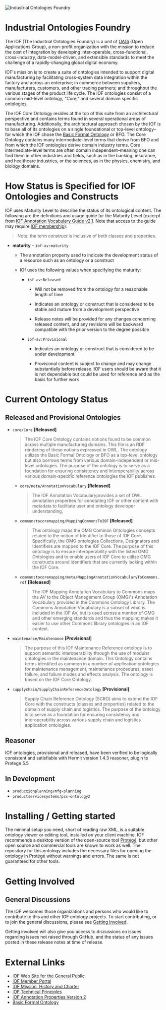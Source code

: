 ![Industrial Ontologies Foundry](https://i0.wp.com/industrialontologies.org/wp-content/uploads/2020/01/cropped-IOF-LOGO-2-4.png)

# Industrial Ontologies Foundry

The IOF (The Industrial Ontologies Foundry) is a unit of [OAGi](https://OAGi.org) (Open Applications Group), a non-profit organization with the mission to reduce the cost of integration by developing inter-operable, cross-functional, cross-industry, data-model-driven, and extensible standards to meet the challenge of a rapidly-changing global digital economy. 

IOF's mission is to create a suite of ontologies intended to support digital manufacturing by facilitating cross-system data integration within the factory and across an enterprise; in commerce between suppliers, manufacturers, customers, and other trading partners; and throughout the various stages of the product life cycle. The IOF ontologies consist of a common mid-level ontology, "Core," and several domain specific ontologies.

The IOF Core Ontology resides at  the top of this suite from an architectural perspective and contains terms found in several operational areas of manufacturing. Additionally, the architectural approach chosen by the IOF is to base all of its ontologies on a single foundational or top-level ontology–for which the IOF chose the [Basic Formal Ontology](https://basic-formal-ontology.org/bfo-2020.html) or BFO. The Core Ontology contains many intermediate-level terms that derive from BFO and from which the IOF ontologies derive domain industry terms. Core intermediate-level terms are often domain independent–meaning one can find them in other industries and fields, such as in the banking, insurance, and healthcare industries, or the sciences, as in the physics, chemistry, and biology domains. 

# How Status is Specified for IOF Ontologies and Constructs

IOF uses Maturity Level to describe the status of its ontological content. The following are the definitions and usage guide for the Maturity Level (excerpt from [IOF Annotation Vocabulary Guide v2.1](https://oagiscore.atlassian.net/wiki/spaces/IOF/pages/4532142081/IOF+Annotation+Property+Guide+V2.1#Maturity). Note that access to the guide may require [IOF membership](https://industrialontologies.org/participation-request/)):
 
> Note: the term _construct_ is inclusive of both classes and properties. 

* **maturity** – `iof-av:maturity`
 
  * The annotation property used to indicate the development status of a resource such as an ontology or a construct

  * IOf uses the following values when specifying the maturity:

      * `iof-av:Released`

        * Will not be removed from the ontology for a reasonable length of time

        * Indicates an ontology or construct that is considered to be stable and mature from a development perspective

        * Release notes will be provided for any changes concerning released content, and any revisions will be backward compatible with the prior version to the degree possible

      * `iof-av:Provisional`

        * Indicates an ontology or construct that is considered to be under development

        * Provisional content is subject to change and may change substantially before release. IOF users should be aware that it is not dependable but could be used for reference and as the basis for further work

# Current Ontology Status

## Released and Provisional Ontologies

* `core/Core` **[Released]**
  >  The IOF Core Ontology contains notions found to be common across multiple manufacturing domains. This file is an RDF rendering of these notions expressed in OWL. The ontology utilizes the Basic Formal Ontology or BFO as a top-level ontology but also borrows terms from various domain-independent or mid-level ontologies. The purpose of the ontology is to serve as a foundation for ensuring consistency and interoperability across various domain-specific reference ontologies the IOF publishes.
  * `core/meta/AnnotationVocabulary` **[Released]**
    > The IOF Annotation Vocabularyprovides a set of OWL annotation properties for annotating IOF or other content with metadata to facilitate user and ontology developer understanding.	
  * `commonstocoremapping/MappingCommonsToIOF` **[Released]**
    > This ontology maps the OMG Common Ontologies concepts related to the notion of Identifier to those of IOF Core. Specifically, the OMG ontologies Collections, Designators and Identifiers are mapped to the IOF Core.
The purpose of this ontology is to ensure interoperability with the listed OMG Ontologies and to enable users of IOF Core to utilize OMG constructs around identifiers that are currently lacking within the IOF Core.
  * `commonstocoremapping/meta/MappingAnnotationVocabularyToCommons.rdf` **[Released]**
    > The IOF Mapping Annotation Vocabulary to Commons maps the AV to the Object Management Group (OMG)&apos;s Annotation Vocabulary provided in the Commons Ontology Library. The Commons Annotation Vocabulary is a subset of what is included in the IOF AV, but is used across a number of OMG and other emerging standards and thus the mapping makes it easier to use other Commons library ontologies in an IOF context.
* `maintenance/Maintenance` **[Provisional]**
  > The purpose of this IOF Maintenance Reference ontology is to support semantic interoperability through the use of modular ontologies in the maintenance domain. This Ontology contains terms identified as common in a number of application ontologies for maintenance management, maintenance procedures, asset failure, and failure modes and effects analysis. The ontology is based on the IOF Core Ontology.
* `supplychain/SupplyChainReferenceOntology` **[Provisional]**
  > Supply Chain Reference Ontology (SCRO) aims to extend the IOF Core with the constructs (classes and properties) related to the domain of supply chain and logistics. The purpose of the ontology is to serve as a foundation for ensuring consistency and interoperability across various supply chain and logistics application ontologies.
## Reasoner

IOF ontologies, provisional and released, have been verified to be logically consistent and satisfiable with Hermit version 1.4.3 reasoner, plugin to Protege 5.5

## In Development

* `productionplanning/mfg-planning`
* `productservicesystems/pss-ontology2`

# Installing / Getting started

The minimal setup you need, short of reading raw XML, is a suitable ontology viewer or editing tool, installed on your client machine. IOF recommends a desktop version of the open-source tool [Protégé](https://protege.stanford.edu/), but other open source and commercial tools are known to work as well. The repository for this ontology includes the necessary files for opening the ontology in Protégé without warnings and errors. The same is not guaranteed for other tools.  

# Getting Involved

## General Discussions

The IOF welcomes those organizations and persons who would like to contribute to this and other IOF ontology projects. To start contributing, or to join the general discussions, please see [Getting Involved](https://oagiscore.atlassian.net/wiki/spaces/IOF/overview). 

Getting involved will also give you access to discussions on issues regarding issues not raised through GitHub, and the status of any issues posted in these release notes at time of release.

# External Links

- [IOF Web Site for the General Public](http://www.industrialontologies.org/) 
- [IOF Member Portal](https://oagiscore.atlassian.net/wiki/spaces/IOF/overview?homepageId=146047039) 
- [IOF Mission, History and Charter](https://www.industrialontologies.org/our-mission/)
- [IOF Technical Principles](https://www.industrialontologies.org/technical-principles/) 
- [IOF Annotation Properties Version 2](https://oagiscore.atlassian.net/wiki/spaces/IOF/pages/4399431681/IOF+Annotation+Properties+Version+2) 
- [Basic Formal Ontology](https://basic-formal-ontology.org/bfo-2020.html) 

